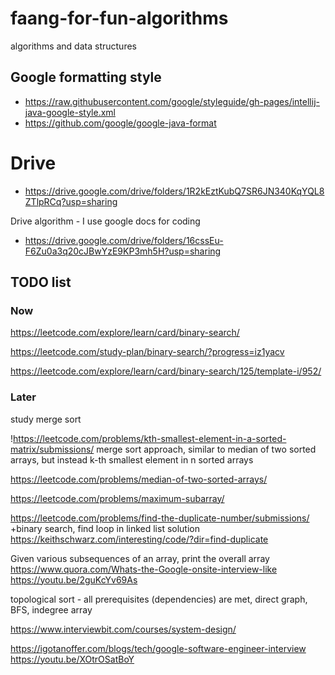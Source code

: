 # faang-for-fun-algorithms

algorithms and data structures

## Google formatting style

- https://raw.githubusercontent.com/google/styleguide/gh-pages/intellij-java-google-style.xml
- https://github.com/google/google-java-format

# Drive

- https://drive.google.com/drive/folders/1R2kEztKubQ7SR6JN340KqYQL8ZTlpRCq?usp=sharing

Drive algorithm - I use google docs for coding

- https://drive.google.com/drive/folders/16cssEu-F6Zu0a3q20cJBwYzE9KP3mh5H?usp=sharing

## TODO list

### Now
https://leetcode.com/explore/learn/card/binary-search/

https://leetcode.com/study-plan/binary-search/?progress=iz1yacv

https://leetcode.com/explore/learn/card/binary-search/125/template-i/952/
### Later

study merge sort

!https://leetcode.com/problems/kth-smallest-element-in-a-sorted-matrix/submissions/
merge sort approach, similar to median of two sorted arrays, but instead k-th smallest element in n
sorted arrays

https://leetcode.com/problems/median-of-two-sorted-arrays/

https://leetcode.com/problems/maximum-subarray/

https://leetcode.com/problems/find-the-duplicate-number/submissions/
+binary search, find loop in linked list solution
https://keithschwarz.com/interesting/code/?dir=find-duplicate

Given various subsequences of an array, print the overall array
https://www.quora.com/Whats-the-Google-onsite-interview-like
https://youtu.be/2guKcYv69As

topological sort - all prerequisites (dependencies) are met, direct graph, BFS, indegree array

https://www.interviewbit.com/courses/system-design/

https://igotanoffer.com/blogs/tech/google-software-engineer-interview
https://youtu.be/XOtrOSatBoY